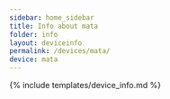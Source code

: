 ```yaml
---
sidebar: home_sidebar
title: Info about mata
folder: info
layout: deviceinfo
permalink: /devices/mata/
device: mata
---
```

{% include templates/device_info.md %}
